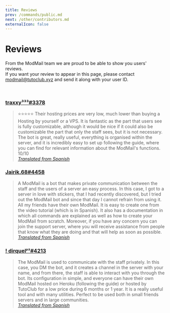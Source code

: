 ```yaml
---
title: Reviews
prev: /commands/public.md
next: /other/contributors.md
externalIcon: false
---
```


# Reviews

From the ModMail team we are proud to be able to show you users' reviews.<br/>
If you want your review to appear in this page, please contact [modmail@tutoclub.xyz](mailto:modmail@tutoclub.xyz) and send it along with your user ID.

<br/>

### [traxxy³³³#3378](https://www.discord.com/users/734778626993684531)
> ⭐⭐⭐⭐⭐ Their hosting prices are very low, much lower than buying a Hosting by yourself or a VPS. It is fantastic as the part that users see is fully customizable, although it would be nice if it could also be customizable the part that only the staff sees, but it is not necessary. The bot is great, really useful, everything is organised within the server, and it is incredibly easy to set up following the guide, where you can find for relevant information about the ModMail's functions. 10/10
> <br/>*[Translated from Spanish](/es/other/reviews.md)*

### [Jairik.68#4458](https://www.discord.com/users/894284818555211776)
> A ModMail is a bot that makes private communication between the staff and the users of a server an easy process. In this case, I got to a server in love with stickers, that I had recently discovered, but I tried out the ModMail bot and since that day I cannot refrain from using it. All my friends have their own ModMail. It is easy to create one from the video tutorial (which is in Spanish). It also has a documentation in which all commands are explained as well as how to create your ModMail from scratch. Moreover, if you have any concern you can join the support server, where you will receive assistance from people that know what they are doing and that will help as soon as possible.
> <br/>*[Translated from Spanish](/es/other/reviews.md)*

### [! dirquelᴾᶻ#4213](https://www.discord.com/users/833257316135600158)
> The ModMail is used to communicate with the staff privately. In this case, you DM the bot, and it creates a channel in the server with your name, and from there, the staff is able to interact with you through the bot. Its configuration in simple, and everyone can have their own ModMail hosted on Heroku (following the guide) or hosted by TutoClub for a low price during 6 months or 1 year. It is a really useful tool and with many utilities. Perfect to be used both in small friends servers and in large communities.
> <br/>*[Translated from Spanish](/es/other/reviews.md)*